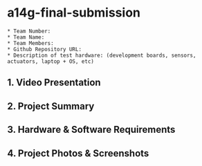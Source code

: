# a14g-final-submission

    * Team Number: 
    * Team Name: 
    * Team Members: 
    * Github Repository URL: 
    * Description of test hardware: (development boards, sensors, actuators, laptop + OS, etc) 

## 1. Video Presentation

## 2. Project Summary

## 3. Hardware & Software Requirements

## 4. Project Photos & Screenshots
